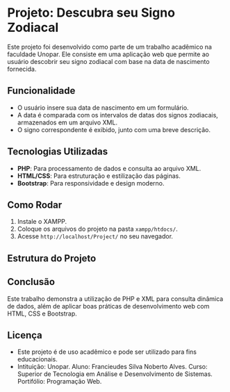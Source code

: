 # Projeto: Descubra seu Signo Zodiacal

Este projeto foi desenvolvido como parte de um trabalho acadêmico na faculdade Unopar. Ele consiste em uma aplicação web que permite ao usuário descobrir seu signo zodiacal com base na data de nascimento fornecida.

## Funcionalidade

- O usuário insere sua data de nascimento em um formulário.
- A data é comparada com os intervalos de datas dos signos zodiacais, armazenados em um arquivo XML.
- O signo correspondente é exibido, junto com uma breve descrição.

## Tecnologias Utilizadas

- **PHP**: Para processamento de dados e consulta ao arquivo XML.
- **HTML/CSS**: Para estruturação e estilização das páginas.
- **Bootstrap**: Para responsividade e design moderno.

## Como Rodar

1. Instale o XAMPP.
2. Coloque os arquivos do projeto na pasta `xampp/htdocs/`.
3. Acesse `http://localhost/Project/` no seu navegador.

## Estrutura do Projeto


## Conclusão

Este trabalho demonstra a utilização de PHP e XML para consulta dinâmica de dados, além de aplicar boas práticas de desenvolvimento web com HTML, CSS e Bootstrap.

## Licença

- Este projeto é de uso acadêmico e pode ser utilizado para fins educacionais.
- Intituição: Unopar.
Aluno: Francieudes Silva Noberto Alves.
Curso: Superior de Tecnologia em Análise e Desenvolvimento de Sistemas.
Portifólio: Programação Web.

